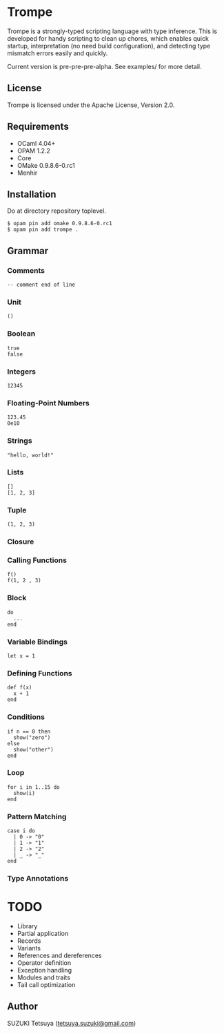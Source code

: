 # Trompe

Trompe is a strongly-typed scripting language with type inference.
This is developed for handy scripting to clean up chores, which enables quick startup, interpretation (no need build configuration), and detecting type mismatch errors easily and quickly.

Current version is pre-pre-pre-alpha. See examples/ for more detail.

## License

Trompe is licensed under the Apache License, Version 2.0.

## Requirements

- OCaml 4.04+
- OPAM 1.2.2
- Core
- OMake 0.9.8.6-0.rc1
- Menhir

## Installation

Do at directory repository toplevel.

```
$ opam pin add omake 0.9.8.6-0.rc1
$ opam pin add trompe .
```

## Grammar

### Comments

```
-- comment end of line
```

### Unit

```
()
```

### Boolean

```
true
false
```

### Integers

```
12345
```

### Floating-Point Numbers

```
123.45
0e10
```

### Strings

```
"hello, world!"
```

### Lists

```
[]
[1, 2, 3]
```

### Tuple

```
(1, 2, 3)
```

### Closure

### Calling Functions

```
f()
f(1, 2 , 3)
```

### Block

```
do
  ...
end
```

### Variable Bindings

```
let x = 1
```

### Defining Functions

```
def f(x) 
  x + 1
end
```

### Conditions

```
if n == 0 then
  show("zero")
else 
  show("other")
end
```

### Loop

```
for i in 1..15 do
  show(i)
end
```

### Pattern Matching

```
case i do
  | 0 -> "0"
  | 1 -> "1"
  | 2 -> "2"
  | _ -> "_"
end
```

### Type Annotations

# TODO

- Library
- Partial application
- Records
- Variants
- References and dereferences
- Operator definition
- Exception handling
- Modules and traits
- Tail call optimization

## Author

SUZUKI Tetsuya (tetsuya.suzuki@gmail.com)
